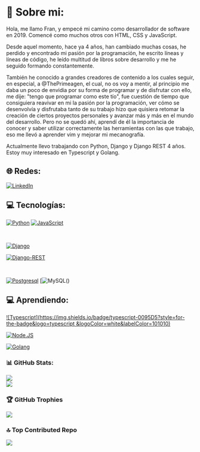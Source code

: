 # 💫 Sobre mi:

Hola, me llamo Fran, y empecé mi camino como desarrollador de software en 2019. Comencé como muchos otros con HTML, CSS y JavaScript.

Desde aquel momento, hace ya 4 años, han cambiado muchas cosas, he perdido y encontrado mi pasión por la programación, he escrito líneas y líneas de código, he leído multitud de libros sobre desarrollo y me he seguido formando constantemente.

También he conocido a grandes creadores de contenido a los cuales seguir, en especial, a @ThePrimeagen, el cual, no os voy a mentir, al principio me daba un poco de envidia por su forma de programar y de disfrutar con ello, me dije: "tengo que programar como este tío", fue cuestión de tiempo que consiguiera reavivar en mi la pasión por la programación, ver cómo se desenvolvía y disfrutaba tanto de su trabajo hizo que quisiera retomar la creación de ciertos proyectos personales y avanzar más y más en el mundo del desarrollo. Pero no se quedó ahí, aprendí de él la importancia de conocer y saber utilizar correctamente las herramientas con las que trabajo, eso me llevó a aprender vim y mejorar mi mecanografía.

Actualmente llevo trabajando con Python, Django y Django REST 4 años. Estoy muy interesado en Typescript y Golang.

## 🌐 Redes:
[![LinkedIn](https://img.shields.io/badge/LinkedIn-0077B5?style=for-the-badge&logo=linkedin&logoColor=white&labelColor=101010)](https://www.linkedin.com/in/francisco-javier-castillo-fernandez)

## 💻 Tecnologías:
[![Python](https://img.shields.io/badge/Python-yellow?style=for-the-badge&logo=python&logoColor=white&labelColor=101010)]() 
 [![JavaScript](https://img.shields.io/badge/JavaScript-F7DF1E?style=for-the-badge&logo=javascript&logoColor=white&labelColor=101010)]() 

</br>

[![Django](https://img.shields.io/badge/Django-%23092E20?style=for-the-badge&logo=django&logoColor=white&labelColor=101010)]() 

[![Django-REST](https://img.shields.io/badge/REST-ff1709?style=for-the-badge&logo=django&logoColor=white&labelColor=101010)]()

</br>

[![Postgresql](https://img.shields.io/badge/Posgresql-4479A1?style=for-the-badge&logo=postgresql&logoColor=white&labelColor=101010)]()
 [![MySQL](https://img.shields.io/badge/MySQL-4479A1?style=for-the-badge&logo=mysql&logoColor=white&labelColor=101010)()

## 💻 Aprendiendo:
[![Typescript](https://img.shields.io/badge/typescript-0095D5?style=for-the-badge&logo=typescript &logoColor=white&labelColor=101010)]()

[![Node.JS](https://img.shields.io/badge/Node.JS-339933?style=for-the-badge&logo=node.js&logoColor=white&labelColor=101010)]()

[![Golang](https://img.shields.io/badge/go-%23007ACC.svg?style=for-the-badge&logo=golang&logoColor=white)]()

### 📊 GitHub Stats:
![](https://github-readme-streak-stats.herokuapp.com/?user=FranJF&theme=gruvbox&hide_border=true)<br/>
![](https://github-readme-stats.vercel.app/api/top-langs/?username=FranJF&theme=gruvbox&hide_border=true&include_all_commits=true&count_private=true&layout=compact)

### 🏆 GitHub Trophies
![](https://github-profile-trophy.vercel.app/?username=FranJF&theme=gruvbox&no-frame=false&no-bg=true&margin-w=4)

### :top: Top Contributed Repo
![](https://github-contributor-stats.vercel.app/api?username=FranJF&limit=5&theme=gruvbox&combine_all_yearly_contributions=true)

